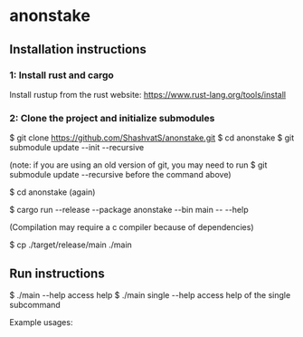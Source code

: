 # anonstake

## Installation instructions

### 1: Install rust and cargo

Install rustup from the rust website: https://www.rust-lang.org/tools/install

### 2: Clone the project and initialize submodules

$ git clone https://github.com/ShashvatS/anonstake.git
$ cd anonstake
$ git submodule update --init --recursive

(note: if you are using an old version of git, you may need to run $ git submodule update --recursive 
before the command above)

$ cd anonstake 
(again)

$ cargo run --release --package anonstake --bin main -- --help

(Compilation may require a c compiler because of dependencies)

$ cp ./target/release/main ./main

## Run instructions

$ ./main --help
access help
$ ./main single --help
access help of the single subcommand

Example usages:


